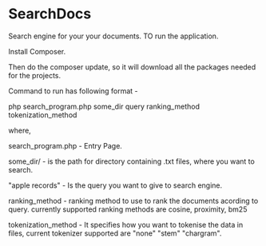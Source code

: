 # SearchDocs
Search engine for your your documents.
TO run the application.

Install Composer.

Then do the composer update, so it will download all the packages needed for the projects.

Command to run has following format - 

php search_program.php some_dir query ranking_method tokenization_method

where,

search_program.php - Entry Page.

some_dir/ - is the path for directory containing .txt files, where you want to search.

"apple records" - Is the query you want to give to search engine.

ranking_method - ranking method to use to rank the documents acording to query.
                 currently supported ranking methods are cosine, proximity, bm25

tokenization_method - It specifies how you want to tokenise the data in files,
                      current tokenizer supported are "none" "stem" "chargram".





